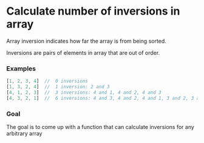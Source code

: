 # Calculate number of inversions in array

Array inversion indicates how far the array is from being sorted.

Inversions are pairs of elements in array that are out of order.

### Examples

```javascript
[1, 2, 3, 4]  //  0 inversions
[1, 3, 2, 4]  //  1 inversion: 2 and 3
[4, 1, 2, 3]  //  3 inversions: 4 and 1, 4 and 2, 4 and 3
[4, 3, 2, 1]  //  6 inversions: 4 and 3, 4 and 2, 4 and 1, 3 and 2, 3 and 1, 2 and 1
```

### Goal

The goal is to come up with a function that can calculate inversions for any arbitrary array
